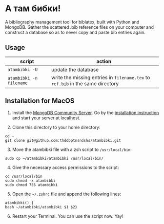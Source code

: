 # А там бибки!

A bibliography management tool for biblatex, built with Python and MongoDB. Gather the scattered .bib reference files on your computer and construct a database so as to never copy and paste bib entries again.

## Usage

|  script           |  action |
|-------------------|---------|
|`atambibki -U`     |update the database|
|`atambibki -n filename`|write the missing entries in `filename.tex` to `ref.bib` in the same directory|

## Installation for MacOS

1. Install the [MongoDB Community Server](https://www.mongodb.com/try/download/community). Go by the [installation instruction](https://www.prisma.io/dataguide/mongodb/setting-up-a-local-mongodb-database) and start your server at localhost.

2. Clone this directory to your home directory:

`cd ~`<br>
`git clone git@github.com:thddbptnsndshs/atambibki.git`<br>

3. Move the atambibki file with a zsh script to `/usr/local/bin`:

`sudo cp ~/atambibki/atambibki /usr/local/bin/`<br>

4. Give the necessary access permissions to the script:

`cd /usr/local/bin` <br>
`sudo chmod -x atambibki`<br>
`sudo chmod 755 atambibki`<br>

5. Open the `~/.zshrc` file and append the following lines:

`atambibki() {`<br>
`bash ~/atambibki/atambibki $1 $2}`<br>

6. Restart your Terminal. You can use the script now. Yay!
